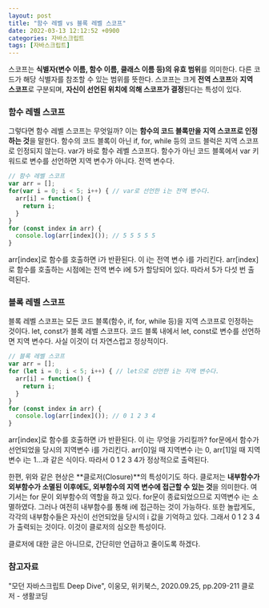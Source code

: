 ```yaml
---
layout: post
title: "함수 레벨 vs 블록 레벨 스코프"
date: 2022-03-13 12:12:52 +0900
categories: 자바스크립트
tags: [자바스크립트]
---
```


스코프는 **식별자(변수 이름, 함수 이름, 클래스 이름 등)의 유효 범위**를 의미한다. 다른 코드가 해당 식별자를 참조할 수 있는 범위를 뜻한다. 스코프는 크게 **전역 스코프**와 **지역 스코프**로 구분되며, **자신이 선언된 위치에 의해 스코프가 결정**된다는 특성이 있다.  

### 함수 레벨 스코프
그렇다면 함수 레벨 스코프는 무엇일까? 이는 **함수의 코드 블록만을 지역 스코프로 인정하는 것**을 말한다. 함수의 코드 블록이 아닌 if, for, while 등의 코드 블럭은 지역 스코프로 인정되지 않는다. var가 바로 함수 레벨 스코프다. 함수가 아닌 코드 블록에서 var 키워드로 변수를 선언하면 지역 변수가 아니다. 전역 변수다.  

```Javascript
// 함수 레벨 스코프
var arr = [];
for(var i = 0; i < 5; i++) { // var로 선언한 i는 전역 변수다.
  arr[i] = function() {
    return i;
  }
}
for (const index in arr) {
  console.log(arr[index]()); // 5 5 5 5 5
}
```
arr[index]로 함수를 호출하면 i가 반환된다. 이 i는 전역 변수 i를 가리킨다. arr[index]로 함수를 호출하는 시점에는 전역 변수 i에 5가 할당되어 있다. 따라서 5가 다섯 번 출력된다.  

### 블록 레벨 스코프
블록 레벨 스코프는 모든 코드 블록(함수, if, for, while 등)을 지역 스코프로 인정하는 것이다. let, const가 블록 레벨 스코프다. 코드 블록 내에서 let, const로 변수를 선언하면 지역 변수다. 사실 이것이 더 자연스럽고 정상적이다.  

```Javascript
// 블록 레벨 스코프
var arr = [];
for (let i = 0; i < 5; i++) { // let으로 선언한 i는 지역 변수다.
  arr[i] = function() {
    return i;
  }
}
for (const index in arr) {
  console.log(arr[index]()); // 0 1 2 3 4
}
```
arr[index]로 함수를 호출하면 i가 반환된다. 이 i는 무엇을 가리킬까? for문에서 함수가 선언되었을 당시의 지역변수 i를 가리킨다. arr[0]일 때 지역변수 i는 0, arr[1]일 때 지역변수 i는 1...과 같은 식이다. 따라서 0 1 2 3 4가 정상적으로 출력된다.  

한편, 위와 같은 현상은 **클로저(Closure)**의 특성이기도 하다. 클로저는 **내부함수가 외부함수가 소멸된 이후에도, 외부함수의 지역 변수에 접근할 수 있는 것**을 의미한다. 여기서는 for 문이 외부함수의 역할을 하고 있다. for문이 종료되었으므로 지역변수 i는 소멸하였다. 그러나 여전히 내부함수를 통해 i에 접근하는 것이 가능하다. 또한 놀랍게도, 각각의 내부함수들은 자신이 선언되었을 당시의 i 값을 기억하고 있다. 그래서 0 1 2 3 4가 출력되는 것이다. 이것이 클로저의 심오한 특성이다.  

클로저에 대한 글은 아니므로, 간단히만 언급하고 줄이도록 하겠다. 

### 참고자료
"모던 자바스크립트 Deep Dive", 이웅모, 위키북스, 2020.09.25, pp.209-211
클로저 - 생활코딩


